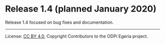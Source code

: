 <!-- SPDX-License-Identifier: CC-BY-4.0 -->
<!-- Copyright Contributors to the ODPi Egeria project. -->

# Release 1.4 (planned January 2020)

Release 1.4 focused on bug fixes and documentation.
   
----
License: [CC BY 4.0](https://creativecommons.org/licenses/by/4.0/),
Copyright Contributors to the ODPi Egeria project.